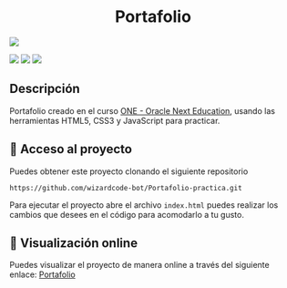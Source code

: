 <h1 align="center">Portafolio</h1> 

<p>
  <img src="http://img.shields.io/static/v1?label=ESTADO&message=EN%20DESARROLLO&color=RED&style=for-the-badge" #vitrinedev/>
</p>
<p>
  <img src="https://img.shields.io/badge/HTML5-E34F26?style=for-the-badge&logo=html5&logoColor=white" />
  <img src="https://img.shields.io/badge/CSS3-1572B6?style=for-the-badge&logo=css3&logoColor=white" />
  <img src="https://img.shields.io/badge/JavaScript-323330?style=for-the-badge&logo=javascript&logoColor=F7DF1E" />
</p>

## Descripción
Portafolio creado en el curso [ONE - Oracle Next Education](https://www.oracle.com/co/education/oracle-next-education/), usando las herramientas HTML5, CSS3 y JavaScript para practicar.

## 📂 Acceso al proyecto
Puedes obtener este proyecto clonando el siguiente repositorio
```
https://github.com/wizardcode-bot/Portafolio-practica.git
```
Para ejecutar el proyecto abre el archivo `index.html` puedes realizar los cambios que desees en el código para acomodarlo a tu gusto.

## :mag_right: Visualización online
Puedes visualizar el proyecto de manera online a través del siguiente enlace: 
<a target="_blank">
[Portafolio](https://wizardcode-bot.github.io/Portafolio-practica/) 
</a>
